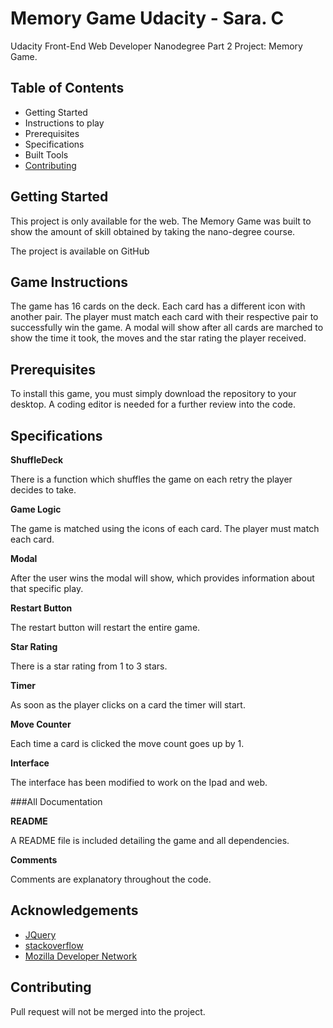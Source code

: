# Memory Game Udacity - Sara. C 

Udacity Front-End Web Developer Nanodegree Part 2 Project: Memory Game.

## Table of Contents

* Getting Started 
* Instructions to play 
* Prerequisites 
* Specifications
* Built Tools 
* [Contributing](#contributing)

## Getting Started 

This project is only available for the web. The Memory Game was built to show the amount of skill obtained by taking the nano-degree course. 

The project is available on GitHub

## Game Instructions

The game has 16 cards on the deck. Each card has a different icon with another pair. The player must match each card with their respective pair to successfully win the game. A modal will show after all cards are marched to show the time it took, the moves and the star rating the player received. 


## Prerequisites 

To install this game, you must simply download the repository to your desktop. A coding editor is needed for a further review into the code. 

## Specifications

**ShuffleDeck**

There is a function which shuffles the game on each retry the player decides to take. 

**Game Logic**

The game is matched using the icons of each card. The player must match each card. 

**Modal**

After the user wins the modal will show, which provides information about that specific play. 

**Restart Button**

The restart button will restart the entire game. 

**Star Rating**

There is a star rating from 1 to 3 stars. 

**Timer**

As soon as the player clicks on a card the timer will start. 

**Move Counter**

Each time a card is clicked the move count goes up by 1. 

**Interface**

The interface has been modified to work on the Ipad and web. 

###All Documentation

**README**

A README file is included detailing the game and all dependencies.

**Comments**

Comments are explanatory throughout the code. 


## Acknowledgements

* [JQuery](https://jquery.com/)
* [stackoverflow](https://stackoverflow.com/) 
* [Mozilla Developer Network](https://developer.mozilla.org/en-US/)

## Contributing

Pull request will not be merged into the project.
